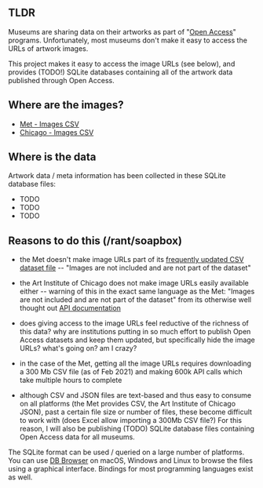 ## TLDR

Museums are sharing data on their artworks as part of "[Open Access](https://en.wikipedia.org/wiki/Open_access)" programs. Unfortunately, most museums don't make it easy to access the URLs of artwork images.

This project makes it easy to access the image URLs (see below), and provides (TODO!) SQLite databases containing all of the artwork data published through Open Access.

## Where are the images?

- [Met - Images CSV](1.data/met-images.csv)
- [Chicago - Images CSV](1.data/chicago-images.csv)

## Where is the data

Artwork data / meta information has been collected in these SQLite database files:
- TODO
- TODO
- TODO

## Reasons to do this (/rant/soapbox)

- the Met doesn't make image URLs part of its [frequently updated CSV dataset file](https://github.com/metmuseum/openaccess/) -- "Images are not included and are not part of the dataset"

- the Art Institute of Chicago does not make image URLs easily available either -- warning of this in the exact same language as the Met: "Images are not included and are not part of the dataset" from its otherwise well thought out [API documentation](https://github.com/art-institute-of-chicago/api-data)

- does giving access to the image URLs feel reductive of the richness of this data? why are institutions putting in so much effort to publish Open Access datasets and keep them updated, but specifically hide the image URLs? what's going on? am I crazy?

- in the case of the Met, getting all the image URLs requires downloading a 300 Mb CSV file (as of Feb 2021) and making 600k API calls which take multiple hours to complete

- although CSV and JSON files are text-based and thus easy to consume on all platforms (the Met provides CSV, the Art Institute of Chicago JSON), past a certain file size or number of files, these become difficult to work with (does Excel allow importing a 300Mb CSV file?) For this reason, I will also be publishing (TODO) SQLite database files containing Open Access data for all museums.

The SQLite format can be used / queried on a large number of platforms. You can use [DB Browser](https://sqlitebrowser.org/) on macOS, Windows and Linux to browse the files using a graphical interface. Bindings for most programming languages exist as well.
